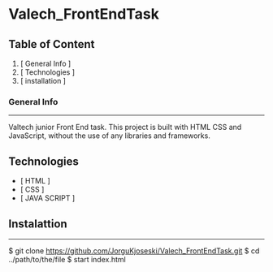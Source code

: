 # Valech_FrontEndTask

## Table of Content
1. [ General Info ]
2. [ Technologies ]
3. [ installation ]

### General Info
***
Valtech junior Front End task. Тhis project is built with HTML CSS and JavaScript, without the use of  any libraries and frameworks.

## Technologies
* [ HTML ]
* [ CSS ]
* [ JAVA SCRIPT ]

## Instalattion
***

$ git clone https://github.com/JorguKjoseski/Valech_FrontEndTask.git
$ cd ../path/to/the/file
$ start index.html

